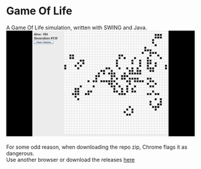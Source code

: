 # Game Of Life
A Game Of Life simulation, written with SWING and Java.\
![gif](gameoflife.gif)
\
\
For some odd reason, when downloading the repo zip, Chrome flags it as dangerous.\
Use another browser or download the releases [here](https://github.com/SpicyChair/GameOfLife/releases)
